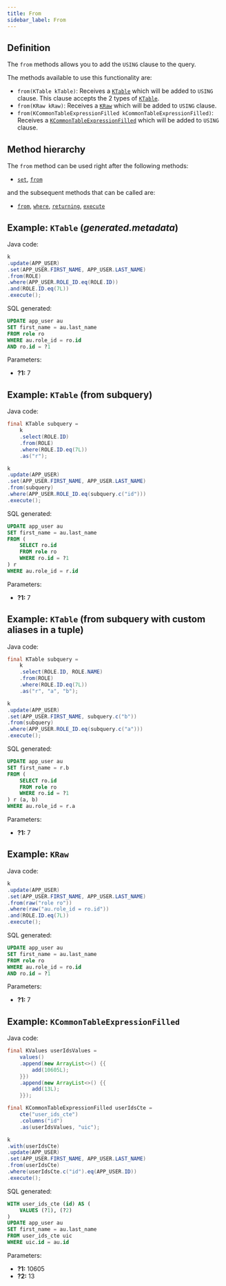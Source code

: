 ```yaml
---
title: From
sidebar_label: From
---
```


## Definition

The `from` methods allows you to add the `USING` clause to the query.

The methods available to use this functionality are:

- `from(KTable kTable)`: Receives a [`KTable`](/docs/misc/ktable) which will be added to `USING` clause. This clause accepts the 2 types of [`KTable`](/docs/misc/ktable).
- `from(KRaw kRaw)`: Receives a [`KRaw`](/docs/misc/select-list-values#7-kraw) which will be added to `USING` clause.
- `from(KCommonTableExpressionFilled kCommonTableExpressionFilled)`: Receives a [`KCommonTableExpressionFilled`](/docs/misc/cte) which will be added to `USING` clause.

## Method hierarchy

The `from` method can be used right after the following methods:

- [`set`](/docs/update-statement/set/), [`from`](/docs/update-statement/from/)

and the subsequent methods that can be called are:

- [`from`](/docs/update-statement/from/), [`where`](/docs/update-statement/where/), [`returning`](/docs/update-statement/returning), [`execute`](/docs/select-statement/select/)

## Example: `KTable` (_generated.metadata_)

Java code:

```java
k
.update(APP_USER)
.set(APP_USER.FIRST_NAME, APP_USER.LAST_NAME)
.from(ROLE)
.where(APP_USER.ROLE_ID.eq(ROLE.ID))
.and(ROLE.ID.eq(7L))
.execute();
```

SQL generated:

```sql
UPDATE app_user au
SET first_name = au.last_name
FROM role ro
WHERE au.role_id = ro.id
AND ro.id = ?1
```

Parameters:

- **?1:** 7

## Example: `KTable` (from subquery)

Java code:

```java
final KTable subquery =
    k
    .select(ROLE.ID)
    .from(ROLE)
    .where(ROLE.ID.eq(7L))
    .as("r");

k
.update(APP_USER)
.set(APP_USER.FIRST_NAME, APP_USER.LAST_NAME)
.from(subquery)
.where(APP_USER.ROLE_ID.eq(subquery.c("id")))
.execute();
```

SQL generated:

```sql
UPDATE app_user au
SET first_name = au.last_name
FROM (
    SELECT ro.id
    FROM role ro
    WHERE ro.id = ?1
) r
WHERE au.role_id = r.id
```

Parameters:

- **?1:** 7

## Example: `KTable` (from subquery with custom aliases in a tuple)

Java code:

```java
final KTable subquery =
    k
    .select(ROLE.ID, ROLE.NAME)
    .from(ROLE)
    .where(ROLE.ID.eq(7L))
    .as("r", "a", "b");

k
.update(APP_USER)
.set(APP_USER.FIRST_NAME, subquery.c("b"))
.from(subquery)
.where(APP_USER.ROLE_ID.eq(subquery.c("a")))
.execute();
```

SQL generated:

```sql
UPDATE app_user au
SET first_name = r.b
FROM (
    SELECT ro.id
    FROM role ro
    WHERE ro.id = ?1
) r (a, b)
WHERE au.role_id = r.a
```

Parameters:

- **?1:** 7

## Example: `KRaw`

Java code:

```java
k
.update(APP_USER)
.set(APP_USER.FIRST_NAME, APP_USER.LAST_NAME)
.from(raw("role ro"))
.where(raw("au.role_id = ro.id"))
.and(ROLE.ID.eq(7L))
.execute();
```

SQL generated:

```sql
UPDATE app_user au
SET first_name = au.last_name
FROM role ro
WHERE au.role_id = ro.id
AND ro.id = ?1
```

Parameters:

- **?1:** 7

## Example: `KCommonTableExpressionFilled`

Java code:

```java
final KValues userIdsValues =
    values()
    .append(new ArrayList<>() {{
        add(10605L);
    }})
    .append(new ArrayList<>() {{
        add(13L);
    }});

final KCommonTableExpressionFilled userIdsCte =
    cte("user_ids_cte")
    .columns("id")
    .as(userIdsValues, "uic");

k
.with(userIdsCte)
.update(APP_USER)
.set(APP_USER.FIRST_NAME, APP_USER.LAST_NAME)
.from(userIdsCte)
.where(userIdsCte.c("id").eq(APP_USER.ID))
.execute();
```

SQL generated:

```sql
WITH user_ids_cte (id) AS (
    VALUES (?1), (?2)
) 
UPDATE app_user au
SET first_name = au.last_name
FROM user_ids_cte uic
WHERE uic.id = au.id
```

Parameters:

- **?1:** 10605
- **?2:** 13